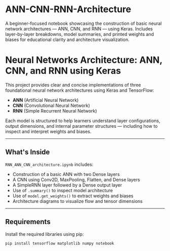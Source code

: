 # ANN-CNN-RNN-Architecture
A beginner-focused notebook showcasing the construction of basic neural network architectures — ANN, CNN, and RNN — using Keras. Includes layer-by-layer breakdowns, model summaries, and printed weights and biases for educational clarity and architecture visualization.

# Neural Networks Architecture: ANN, CNN, and RNN using Keras

This project provides clear and concise implementations of three foundational neural network architectures using Keras and TensorFlow:

- **ANN** (Artificial Neural Network)
- **CNN** (Convolutional Neural Network)
- **RNN** (Simple Recurrent Neural Network)

Each model is structured to help learners understand layer configurations, output dimensions, and internal parameter structures — including how to inspect and interpret weights and biases.

---

##  What's Inside

 `RNN_ANN_CNN_architecture.ipynb` includes:

- Construction of a basic ANN with two Dense layers
- A CNN using Conv2D, MaxPooling, Flatten, and Dense layers
- A SimpleRNN layer followed by a Dense output layer
- Use of `.summary()` to inspect model architecture
- Use of `model.get_weights()` to extract weights and biases
- Architecture diagrams to visualize flow and tensor dimensions

---

##  Requirements

Install the required libraries using pip:

```bash
pip install tensorflow matplotlib numpy notebook
